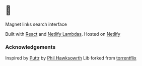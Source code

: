 # 🧲

Magnet links search interface

Built with [React](https://reactjs.org/) and [Netlify Lambdas](https://github.com/netlify/netlify-lambda). Hosted on [Netlify](https://netlify.com)

### Acknowledgements

Inspired by [Puttr](https://github.com/philhawksworth/puttr) by [Phil Hawksowrth](https://twitter.com/philhawksworth)
Lib forked from [torrentflix](https://github.com/ItzBlitz98/torrentflix)

